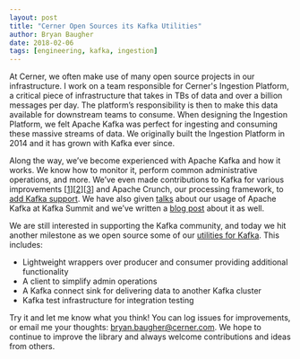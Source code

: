 ```yaml
---
layout: post
title: "Cerner Open Sources its Kafka Utilities"
author: Bryan Baugher
date: 2018-02-06
tags: [engineering, kafka, ingestion]
---
```


At Cerner, we often make use of many open source projects in our infrastructure. I work on a team responsible for Cerner's Ingestion Platform, a critical piece of infrastructure that takes in TBs of data and over a billion messages per day. The platform’s responsibility is then to make this data available for downstream teams to consume. When designing the Ingestion Platform, we felt Apache Kafka was perfect for ingesting and consuming these massive streams of data. We originally built the Ingestion Platform in 2014 and it has grown with Kafka ever since.

Along the way, we’ve become experienced with Apache Kafka and how it works. We know how to monitor it, perform common administrative operations, and more. We’ve even made contributions to Kafka for various improvements [[1](https://issues.apache.org/jira/browse/KAFKA-3297)][[2](https://issues.apache.org/jira/browse/KAFKA-4687)][[3](https://issues.apache.org/jira/browse/KAFKA-2434)] and Apache Crunch, our processing framework, to [add Kafka support](https://issues.apache.org/jira/browse/CRUNCH-606). We have also given [talks](https://www.confluent.io/resources/kafka-summit-2016/ingesting-complex-healthcare-data-apache-kafka/) about our usage of Apache Kafka at Kafka Summit and we’ve written a [blog post](http://blog.cloudera.com/blog/2014/11/how-cerner-uses-cdh-with-apache-kafka/) about it as well.

We are still interested in supporting the Kafka community, and today we hit another milestone as we open source some of our [utilities for Kafka](https://github.com/cerner/common-kafka). This includes:
* Lightweight wrappers over producer and consumer providing additional functionality
* A client to simplify admin operations
* A Kafka connect sink for delivering data to another Kafka cluster
* Kafka test infrastructure for integration testing

Try it and let me know what you think! You can log issues for improvements, or email me your thoughts: bryan.baugher@cerner.com. We hope to continue to improve the library and always welcome contributions and ideas from others.
